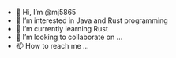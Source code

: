 - 👋 Hi, I’m @mj5865
- 👀 I’m interested in Java and Rust programming
- 🌱 I’m currently learning Rust
- 💞️ I’m looking to collaborate on ...
- 📫 How to reach me ...

<!---
mj5865/mj5865 is a ✨ special ✨ repository because its `README.md` (this file) appears on your GitHub profile.
You can click the Preview link to take a look at your changes.
--->
